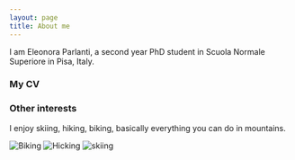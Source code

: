```yaml
---
layout: page
title: About me
---
```


I am Eleonora Parlanti, a second year PhD student in Scuola Normale Superiore in Pisa, Italy.


### My CV



### Other interests

I enjoy skiing, hiking, biking, basically everything you can do in mountains.

![Biking](https://eparlanti.me/assets/img/biking.JPG)
![Hicking](https://eparlanti.me/assets/img/hiking.jpg)
![skiing](https://eparlanti.me/assets/img/skiing.jpg)
